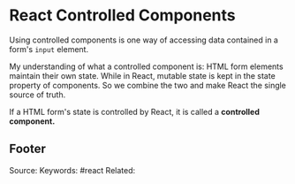 # React Controlled Components
Using controlled components is one way of accessing data contained in a form's `input` element.

My understanding of what a controlled component is: HTML form elements maintain their own state. While in React, mutable state is kept in the state property of components. So we combine the two and make React the single source of truth.

If a HTML form's state is controlled by React, it is called a **controlled component.**

Footer
---
Source:
Keywords: #react 
Related: